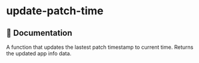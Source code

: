 # update-patch-time

## 🤖 Documentation

A function that updates the lastest patch timestamp to current time. Returns the updated app info data.
